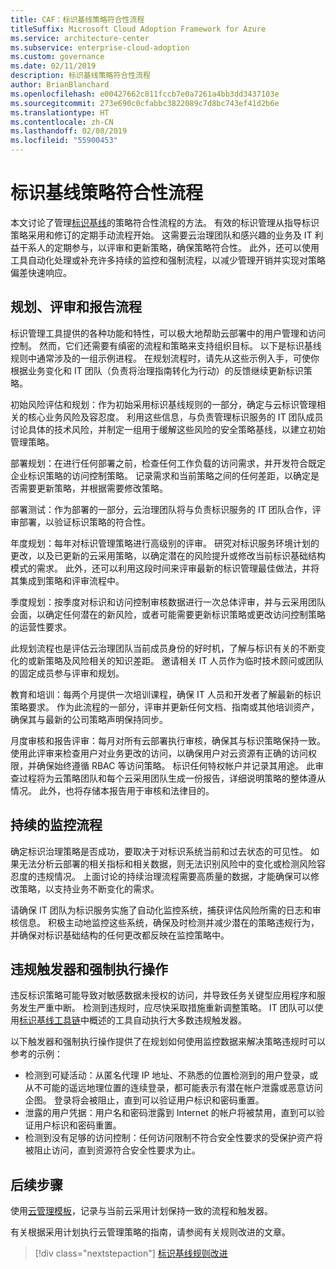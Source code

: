 ```yaml
---
title: CAF：标识基线策略符合性流程
titleSuffix: Microsoft Cloud Adoption Framework for Azure
ms.service: architecture-center
ms.subservice: enterprise-cloud-adoption
ms.custom: governance
ms.date: 02/11/2019
description: 标识基线策略符合性流程
author: BrianBlanchard
ms.openlocfilehash: e00427662c811fccb7e0a7261a4bb3dd3437103e
ms.sourcegitcommit: 273e690c0cfabbc3822089c7d8bc743ef41d2b6e
ms.translationtype: HT
ms.contentlocale: zh-CN
ms.lasthandoff: 02/08/2019
ms.locfileid: "55900453"
---
```

# <a name="identity-baseline-policy-compliance-processes"></a>标识基线策略符合性流程

本文讨论了管理[标识基线](./overview.md)的策略符合性流程的方法。 有效的标识管理从指导标识策略采用和修订的定期手动流程开始。 这需要云治理团队和感兴趣的业务及 IT 利益干系人的定期参与，以评审和更新策略，确保策略符合性。 此外，还可以使用工具自动化处理或补充许多持续的监控和强制流程，以减少管理开销并实现对策略偏差快速响应。

## <a name="planning-review-and-reporting-processes"></a>规划、评审和报告流程

标识管理工具提供的各种功能和特性，可以极大地帮助云部署中的用户管理和访问控制。 然而，它们还需要有缜密的流程和策略来支持组织目标。 以下是标识基线规则中通常涉及的一组示例进程。 在规划流程时，请先从这些示例入手，可使你根据业务变化和 IT 团队（负责将治理指南转化为行动）的反馈继续更新标识策略。

初始风险评估和规划：作为初始采用标识基线规则的一部分，确定与云标识管理相关的核心业务风险及容忍度。 利用这些信息，与负责管理标识服务的 IT 团队成员讨论具体的技术风险，并制定一组用于缓解这些风险的安全策略基线，以建立初始管理策略。

部署规划：在进行任何部署之前，检查任何工作负载的访问需求，并开发符合既定企业标识策略的访问控制策略。 记录需求和当前策略之间的任何差距，以确定是否需要更新策略，并根据需要修改策略。

部署测试：作为部署的一部分，云治理团队将与负责标识服务的 IT 团队合作，评审部署，以验证标识策略的符合性。

年度规划：每年对标识管理策略进行高级别的评审。 研究对标识服务环境计划的更改，以及已更新的云采用策略，以确定潜在的风险提升或修改当前标识基础结构模式的需求。 此外，还可以利用这段时间来评审最新的标识管理最佳做法，并将其集成到策略和评审流程中。

季度规划：按季度对标识和访问控制审核数据进行一次总体评审，并与云采用团队会面，以确定任何潜在的新风险，或者可能需要更新标识策略或更改访问控制策略的运营性要求。

此规划流程也是评估云治理团队当前成员身份的好时机，了解与标识有关的不断变化的或新策略及风险相关的知识差距。 邀请相关 IT 人员作为临时技术顾问或团队的固定成员参与评审和规划。  

教育和培训：每两个月提供一次培训课程，确保 IT 人员和开发者了解最新的标识策略要求。 作为此流程的一部分，评审并更新任何文档、指南或其他培训资产，确保其与最新的公司策略声明保持同步。

月度审核和报告评审：每月对所有云部署执行审核，确保其与标识策略保持一致。 使用此评审来检查用户对业务更改的访问，以确保用户对云资源有正确的访问权限，并确保始终遵循 RBAC 等访问策略。 标识任何特权帐户并记录其用途。 此审查过程将为云策略团队和每个云采用团队生成一份报告，详细说明策略的整体遵从情况。 此外，也将存储本报告用于审核和法律目的。

## <a name="ongoing-monitoring-processes"></a>持续的监控流程

确定标识治理策略是否成功，要取决于对标识系统当前和过去状态的可见性。 如果无法分析云部署的相关指标和相关数据，则无法识别风险中的变化或检测风险容忍度的违规情况。 上面讨论的持续治理流程需要高质量的数据，才能确保可以修改策略，以支持业务不断变化的需求。

请确保 IT 团队为标识服务实施了自动化监控系统，捕获评估风险所需的日志和审核信息。 积极主动地监控这些系统，确保及时检测并减少潜在的策略违规行为，并确保对标识基础结构的任何更改都反映在监控策略中。

## <a name="violation-triggers-and-enforcement-actions"></a>违规触发器和强制执行操作

违反标识策略可能导致对敏感数据未授权的访问，并导致任务关键型应用程序和服务发生严重中断。 检测到违规时，应尽快采取措施重新调整策略。 IT 团队可以使用[标识基线工具链](toolchain.md)中概述的工具自动执行大多数违规触发器。

以下触发器和强制执行操作提供了在规划如何使用监控数据来解决策略违规时可以参考的示例：

- 检测到可疑活动：从匿名代理 IP 地址、不熟悉的位置检测到的用户登录，或从不可能的遥远地理位置的连续登录，都可能表示有潜在帐户泄露或恶意访问企图。 登录将会被阻止，直到可以验证用户标识和密码重置。
- 泄露的用户凭据：用户名和密码泄露到 Internet 的帐户将被禁用，直到可以验证用户标识和密码重置。
- 检测到没有足够的访问控制：任何访问限制不符合安全性要求的受保护资产将被阻止访问，直到资源符合安全性要求为止。

## <a name="next-steps"></a>后续步骤

使用[云管理模板](./template.md)，记录与当前云采用计划保持一致的流程和触发器。

有关根据采用计划执行云管理策略的指南，请参阅有关规则改进的文章。

> [!div class="nextstepaction"]
> [标识基线规则改进](./discipline-improvement.md)
